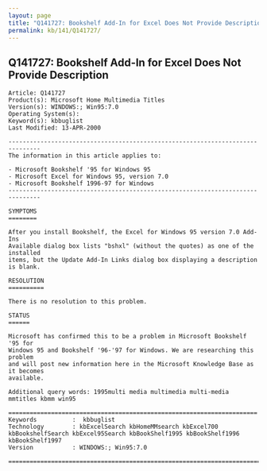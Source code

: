 ```yaml
---
layout: page
title: "Q141727: Bookshelf Add-In for Excel Does Not Provide Description"
permalink: kb/141/Q141727/
---
```


## Q141727: Bookshelf Add-In for Excel Does Not Provide Description

	Article: Q141727
	Product(s): Microsoft Home Multimedia Titles
	Version(s): WINDOWS:; Win95:7.0
	Operating System(s): 
	Keyword(s): kbbuglist
	Last Modified: 13-APR-2000
	
	-------------------------------------------------------------------------------
	The information in this article applies to:
	
	- Microsoft Bookshelf '95 for Windows 95 
	- Microsoft Excel for Windows 95, version 7.0 
	- Microsoft Bookshelf 1996-97 for Windows 
	-------------------------------------------------------------------------------
	
	SYMPTOMS
	========
	
	After you install Bookshelf, the Excel for Windows 95 version 7.0 Add-Ins
	Available dialog box lists "bshxl" (without the quotes) as one of the installed
	items, but the Update Add-In Links dialog box displaying a description is blank.
	
	RESOLUTION
	==========
	
	There is no resolution to this problem.
	
	STATUS
	======
	
	Microsoft has confirmed this to be a problem in Microsoft Bookshelf '95 for
	Windows 95 and Bookshelf '96-'97 for Windows. We are researching this problem
	and will post new information here in the Microsoft Knowledge Base as it becomes
	available.
	
	Additional query words: 1995multi media multimedia multi-media mmtitles kbmm win95
	
	======================================================================
	Keywords          :  kbbuglist
	Technology        : kbExcelSearch kbHomeMMsearch kbExcel700 kbBookshelfSearch kbExcel95Search kbBookShelf1995 kbBookShelf1996 kbBookShelf1997
	Version           : WINDOWS:; Win95:7.0
	
	=============================================================================
	
